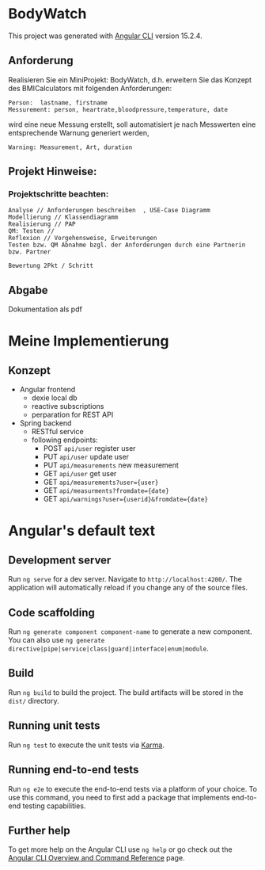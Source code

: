 # BodyWatch

This project was generated with [Angular CLI](https://github.com/angular/angular-cli) version 15.2.4.

## Anforderung

Realisieren Sie ein MiniProjekt: BodyWatch, d.h.
erweitern Sie das Konzept des BMICalculators mit folgenden Anforderungen:

    Person:  lastname, firstname
    Messurement: person, heartrate,bloodpressure,temperature, date

wird eine neue Messung erstellt, soll automatisiert je nach Messwerten eine entsprechende Warnung generiert werden,

    Warning: Measurement, Art, duration

## Projekt Hinweise:

### Projektschritte beachten:

    Analyse // Anforderungen beschreiben  , USE-Case Diagramm
    Modellierung // Klassendiagramm
    Realisierung // PAP 
    QM: Testen //
    Reflexion // Vorgehensweise, Erweiterungen
    Testen bzw. QM Abnahme bzgl. der Anforderungen durch eine Partnerin bzw. Partner

    Bewertung 2Pkt / Schritt

## Abgabe

Dokumentation als pdf

# Meine Implementierung

## Konzept

- Angular frontend
  - dexie local db
  - reactive subscriptions
  - perparation for REST API
- Spring backend
  - RESTful service
  - following endpoints:
    - POST `api/user` register user
    - PUT `api/user` update user
    - PUT `api/measurements` new measurement
    - GET  `api/user` get user
    - GET `api/measurements?user={user}` 
    - GET `api/measurments?fromdate={date}`
    - GET `api/warnings?user={userid}&fromdate={date}`

# Angular's default text

## Development server

Run `ng serve` for a dev server. Navigate to `http://localhost:4200/`. The application will automatically reload if you
change any of the source files.

## Code scaffolding

Run `ng generate component component-name` to generate a new component. You can also
use `ng generate directive|pipe|service|class|guard|interface|enum|module`.

## Build

Run `ng build` to build the project. The build artifacts will be stored in the `dist/` directory.
 
## Running unit tests

Run `ng test` to execute the unit tests via [Karma](https://karma-runner.github.io).

## Running end-to-end tests

Run `ng e2e` to execute the end-to-end tests via a platform of your choice. To use this command, you need to first add a
package that implements end-to-end testing capabilities.

## Further help

To get more help on the Angular CLI use `ng help` or go check out
the [Angular CLI Overview and Command Reference](https://angular.io/cli) page.
